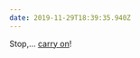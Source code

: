 ```yaml
---
date: 2019-11-29T18:39:35.940Z
---
```

Stop,… [carry on](https://www.theguardian.com/science/2019/nov/29/dj-mark-radcliffe-gets-bench-commemoration-while-still-alive)!
